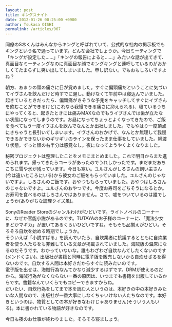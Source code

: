 ```yaml
---
layout: post
title: キングスナイト
date: 2012-01-26 00:25:00 +0900
author: Tsukasa OISHI
permalink: /articles/967
---
```



同僚のS木くんはみんなからキングと呼ばれていて、公式的な社内の掲示板でもキングという名で通っています。どんな会社でしょうか。今日ミーティングで「キングが設定した……」「キングの報告によると……」みたいな話が出てきて、真面目なミーティングなのに真面目な顔でキングキングと連呼しているのがおかしくてたまらずに笑い出してしまいました。申し訳ない。でもおもしろいですよね？  

朝方、あまりの頭の痛さに目が覚めました。すぐに偏頭痛だということに気づいてイヴさんを飲んだけど時すでに遅し。動けなくて午前中は寝込んでいました。起きているときだったら、偏頭痛がきそうな予兆をキャッチしてすぐにイブさんを飲むことができるけど(これなら我慢できる痛さに抑えられる)、寝ているうちにやってくると、起きたときには痛みMAXなのでもうイブさんでは歯が立たない状態になってしまうのです。お昼になってちょっとよくなってきたので、ご飯を食べてもう一度イヴさんを飲んでなんとか出社しました。でもやはり一度頂点にきちゃうと長引いてしまいます。イヴさんのおかげで、なんとか無理して我慢できるかできないかのギリギリのラインを保ったまま仕事をしていました。綱渡り状態。ずっと顔の右半分は感覚なし。夜になってようやくよくなりました。  

秘密プロジェクトは整理したことをメモにまとめました。これで明日からまた進められます。帰ってきたらコーラがあったのでうれしかったです。まだまだあちこちに雪や氷が残っています。今日も寒い。ユルさんがしろさんの飼い主さん(今は遠いところにいる)から彼女のご飯をもらっていました。ユルさんのじゃないですよ。しろさんのご飯です。おやつももらっていました。おやつはしろさんのじゃないですよ。ユルさんのおやつです。今度お寿司をごちそうになるとか。お寿司を食べるのはしろさんではありません。さて、嘘をついているのは誰でしょうか(ありがちな論理クイズ風)。  

SonyのReader Storeのジャンルわけがひどいです。ライトノベルのコーナーに、なぜか官能小説があるのです。TUTAYAのお子様のコーナーに、「魔法少女まどかマギカ」が置いてあるくらいひどいですね。そもそも品揃えがひどい。そろそろ自炊を始める時期でしょうか。  
そういえば「小説すばる」を読んでいたら、自炊業者に抗議するとともに自炊業者を使う人たちをも非難している文章が掲載されていました。海賊版の温床になるのだそうです。わかっていないな。誰もわざわざ自炊なんてしたくないのです(メンドくさい)。出版社が書籍と同時に電子版を販売しないから自炊せざるを得ないのです。自炊する人間は本好きだからすぐに読みたいのです。  
電子版を出せは、海賊行為なんてかなり減少するはずです。DRMが使えるのだから。海賊行為がなくならない一番の原因は、いつまでも書籍を出版しているからです。書籍なんていくらでもコピーできますからね。  
だいたい、自炊行為をしてまで本を読む人というのは、本好きの中の本好きみたいな人間なので、出版社が一番大事にしなくちゃいけない人たちなのです。本好きというのは、物質としての本が好きなわけじゃありません(そういう人もいる)。本に書かれている物語が好きなのです。  

今日も夜のお仕事が終わりました。そろそろ寝ましょう。  

